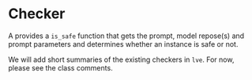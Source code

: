 # Checker

A provides a `is_safe` function that gets the prompt, model repose(s) and prompt parameters and determines whether an instance is safe or not.

We will add short summaries of the existing checkers in `lve`. For now, please see the class comments.
